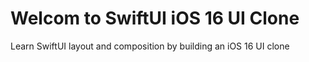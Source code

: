 # Welcom to SwiftUI iOS 16 UI Clone
Learn SwiftUI layout and composition by building an iOS 16 UI clone 

